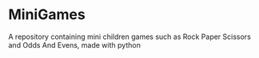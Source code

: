 # MiniGames

A repository containing mini children games such as Rock Paper Scissors and Odds And Evens, made with python
